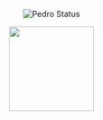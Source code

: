 <div dir="auto" align = "center">

![Pedro Status](https://github-readme-stats.vercel.app/api?username=PedroTDrehmer&show_icons=true)

<img height="150em" src="https://camo.githubusercontent.com/49488ebba87fc9863be3060a12b9f5fa3fa18582aedf428df4b847f24e66cf5c/68747470733a2f2f6769746875622d726561646d652d73746174732e76657263656c2e6170702f6170692f746f702d6c616e67732f3f757365726e616d653d6761627269656c626d6d616961266c61796f75743d636f6d70616374266c616e67735f636f756e743d313638267468656d653d6461726b" data-canonical-src="https://github-readme-stats.vercel.app/api/top-langs/?username=PedroTDrehmer&amp;layout=compact&amp;langs_count=168&amp;theme=dark" style="max-width: 100%;">

</div>

